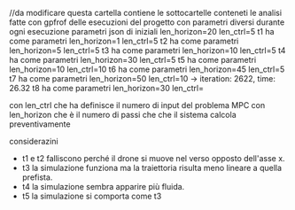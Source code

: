 //da modificare
questa cartella contiene le sottocartelle conteneti le analisi fatte con 
gpfrof delle esecuzioni del progetto con parametri diversi durante ogni 
esecuzione
parametri json di iniziali len_horizon=20 len_ctrl=5
t1 ha come parametri len_horizon=1 len_ctrl=5
t2 ha come parametri len_horizon=5 len_ctrl=5
t3 ha come parametri len_horizon=10 len_ctrl=5
t4 ha come parametri len_horizon=30 len_ctrl=5
t5 ha come parametri len_horizon=10 len_ctrl=10
t6 ha come parametri len_horizon=45 len_ctrl=5
t7 ha come parametri len_horizon=50 len_ctrl=10 -> iteration: 2622, time: 26.32
t8 ha come parametri len_horizon=30    len_ctrl=


con len_ctrl che ha definisce il numero di input del problema MPC
con len_horizon che è il numero di passi che che il sistema calcola preventivamente

considerazini
* t1 e t2 falliscono perché il drone si muove nel verso opposto dell'asse x.
* t3 la simulazione funziona ma la traiettoria risulta meno lineare a quella prefista.
* t4 la simulazione sembra apparire più fluida.
* t5 la simulazione si comporta come t3

